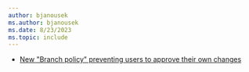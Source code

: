 ```yaml
---
author: bjanousek
ms.author: bjanousek
ms.date: 8/23/2023
ms.topic: include
---
```


- [New "Branch policy" preventing users to approve their own changes](#new-branch-policy-preventing-users-to-approve-their-own-changes)

